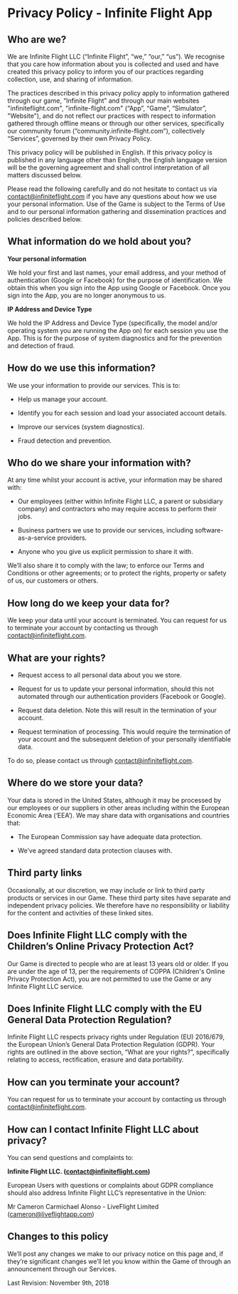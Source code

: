 # Privacy Policy - Infinite Flight App

## Who are we?

We are Infinite Flight LLC (“Infinite Flight”, “we,” “our,” “us”). We recognise that you care how information about you is collected and used and have created this privacy policy to inform you of our practices regarding collection, use, and sharing of information. 

The practices described in this privacy policy apply to information gathered through our game, “Infinite Flight” and through our main websites "infiniteflight.com", "infinite-flight.com" (“App”, “Game”, “Simulator”, "Website"), and do not reflect our practices with respect to information gathered through offline means or through our other services, specifically our community forum (“community.infinite-flight.com”), collectively “Services”, governed by their own Privacy Policy.

This privacy policy will be published in English. If this privacy policy is published in any language other than English, the English language version will be the governing agreement and shall control interpretation of all matters discussed below.

Please read the following carefully and do not hesitate to contact us via contact@infiniteflight.com if you have any questions about how we use your personal information. Use of the Game is subject to the Terms of Use and to our personal information gathering and dissemination practices and policies described below.

## What information do we hold about you?

**Your personal information**

 We hold your first and last names, your email address, and your method of authentication (Google or Facebook) for the purpose of identification. We obtain this when you sign into the App using Google or Facebook. Once you sign into the App, you are no longer anonymous to us.

**IP Address and Device Type**

We hold the IP Address and Device Type (specifically, the model and/or operating system you are running the App on) for each session you use the App. This is for the purpose of system diagnostics and for the prevention and detection of fraud.

## How do we use this information?

We use your information to provide our services. This is to:

 - Help us manage your account.

 - Identify you for each session and load your associated account details.

 - Improve our services (system diagnostics).

 - Fraud detection and prevention.

## Who do we share your information with?

At any time whilst your account is active, your information may be shared with:

 - Our employees (either within Infinite Flight LLC, a parent or subsidiary company) and contractors who may require access to perform their jobs.

 - Business partners we use to provide our services, including software-as-a-service providers.

 - Anyone who you give us explicit permission to share it with.

We’ll also share it to comply with the law; to enforce our Terms and Conditions or other agreements; or to protect the rights, property or safety of us, our customers or others.

## How long do we keep your data for?

We keep your data until your account is terminated. You can request for us to terminate your account by contacting us through contact@infiniteflight.com.

## What are your rights?

 - Request access to all personal data about you we store.

 - Request for us to update your personal information, should this not automated through our authentication providers (Facebook or Google).

 - Request data deletion. Note this will result in the termination of your account.

 - Request termination of processing. This would require the termination of your account and the subsequent deletion of your personally identifiable data.

To do so, please contact us through contact@infiniteflight.com.

## Where do we store your data?

Your data is stored in the United States, although it may be processed by our employees or our suppliers in other areas including within the European Economic Area (‘EEA’). We may share data with organisations and countries that:

 - The European Commission say have adequate data protection.

 - We’ve agreed standard data protection clauses with.

## Third party links

Occasionally, at our discretion, we may include or link to third party products or services in our Game. These third party sites have separate and independent privacy policies. We therefore have no responsibility or liability for the content and activities of these linked sites. 

## Does Infinite Flight LLC comply with the Children’s Online Privacy Protection Act?

Our Game is directed to people who are at least 13 years old or older. If you are under the age of 13, per the requirements of COPPA (Children's Online Privacy Protection Act), you are not permitted to use the Game or any Infinite Flight LLC service.

## Does Infinite Flight LLC comply with the EU General Data Protection Regulation?

Infinite Flight LLC respects privacy rights under Regulation (EU) 2016/679, the European Union’s General Data Protection Regulation (GDPR). Your rights are outlined in the above section, “What are your rights?”, specifically relating to access, rectification, erasure and data portability.

## How can you terminate your account?

You can request for us to terminate your account by contacting us through contact@infiniteflight.com.

## How can I contact Infinite Flight LLC about privacy?

You can send questions and complaints to:

**Infinite Flight LLC. (contact@infiniteflight.com)**

European Users with questions or complaints about GDPR compliance should also address Infinite Flight LLC’s representative in the Union:

Mr Cameron Carmichael Alonso - LiveFlight Limited (cameron@liveflightapp.com)

## Changes to this policy

We’ll post any changes we make to our privacy notice on this page and, if they’re significant changes we’ll let you know within the Game of through an announcement through our Services.


Last Revision: November 9th, 2018
